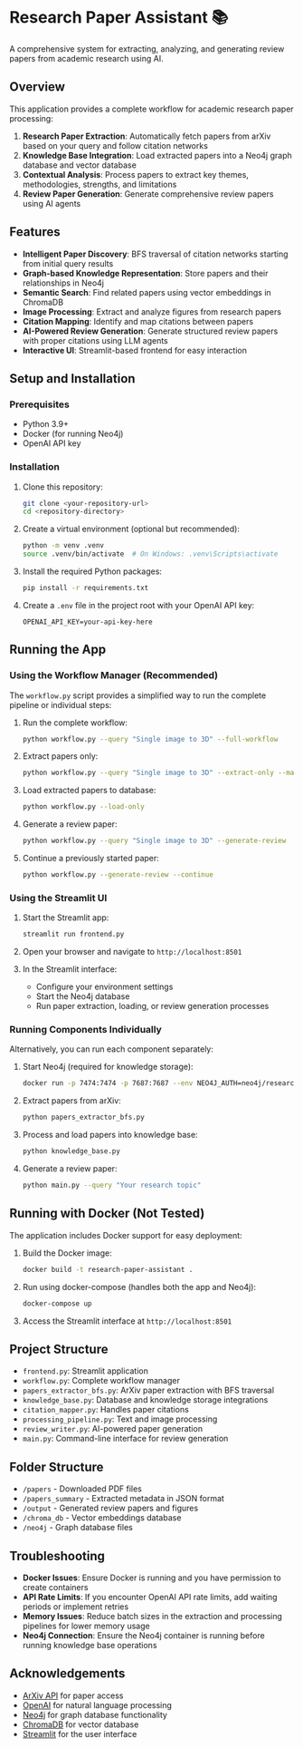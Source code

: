 # Research Paper Assistant 📚

A comprehensive system for extracting, analyzing, and generating review papers from academic research using AI.

## Overview

This application provides a complete workflow for academic research paper processing:

1. **Research Paper Extraction**: Automatically fetch papers from arXiv based on your query and follow citation networks
2. **Knowledge Base Integration**: Load extracted papers into a Neo4j graph database and vector database
3. **Contextual Analysis**: Process papers to extract key themes, methodologies, strengths, and limitations
4. **Review Paper Generation**: Generate comprehensive review papers using AI agents

## Features

- **Intelligent Paper Discovery**: BFS traversal of citation networks starting from initial query results
- **Graph-based Knowledge Representation**: Store papers and their relationships in Neo4j 
- **Semantic Search**: Find related papers using vector embeddings in ChromaDB
- **Image Processing**: Extract and analyze figures from research papers
- **Citation Mapping**: Identify and map citations between papers
- **AI-Powered Review Generation**: Generate structured review papers with proper citations using LLM agents
- **Interactive UI**: Streamlit-based frontend for easy interaction

## Setup and Installation

### Prerequisites

- Python 3.9+ 
- Docker (for running Neo4j)
- OpenAI API key

### Installation

1. Clone this repository:
   ```bash
   git clone <your-repository-url>
   cd <repository-directory>
   ```

2. Create a virtual environment (optional but recommended):
   ```bash
   python -m venv .venv
   source .venv/bin/activate  # On Windows: .venv\Scripts\activate
   ```

3. Install the required Python packages:
   ```bash
   pip install -r requirements.txt
   ```

4. Create a `.env` file in the project root with your OpenAI API key:
   ```
   OPENAI_API_KEY=your-api-key-here
   ```

## Running the App

### Using the Workflow Manager (Recommended)

The `workflow.py` script provides a simplified way to run the complete pipeline or individual steps:

1. Run the complete workflow:
   ```bash
   python workflow.py --query "Single image to 3D" --full-workflow
   ```

2. Extract papers only:
   ```bash
   python workflow.py --query "Single image to 3D" --extract-only --max-depth 2 --max-papers 5
   ```

3. Load extracted papers to database:
   ```bash
   python workflow.py --load-only
   ```

4. Generate a review paper:
   ```bash
   python workflow.py --query "Single image to 3D" --generate-review
   ```

5. Continue a previously started paper:
   ```bash
   python workflow.py --generate-review --continue
   ```

### Using the Streamlit UI

1. Start the Streamlit app:
   ```bash
   streamlit run frontend.py
   ```

2. Open your browser and navigate to `http://localhost:8501`

3. In the Streamlit interface:
   - Configure your environment settings
   - Start the Neo4j database
   - Run paper extraction, loading, or review generation processes

### Running Components Individually

Alternatively, you can run each component separately:

1. Start Neo4j (required for knowledge storage):
   ```bash
   docker run -p 7474:7474 -p 7687:7687 --env NEO4J_AUTH=neo4j/research123 neo4j:latest
   ```

2. Extract papers from arXiv:
   ```bash
   python papers_extractor_bfs.py
   ```

3. Process and load papers into knowledge base:
   ```bash
   python knowledge_base.py
   ```

4. Generate a review paper:
   ```bash
   python main.py --query "Your research topic"
   ```

## Running with Docker (Not Tested)

The application includes Docker support for easy deployment:

1. Build the Docker image:
   ```bash
   docker build -t research-paper-assistant .
   ```

2. Run using docker-compose (handles both the app and Neo4j):
   ```bash
   docker-compose up
   ```

3. Access the Streamlit interface at `http://localhost:8501`

## Project Structure

- `frontend.py`: Streamlit application
- `workflow.py`: Complete workflow manager
- `papers_extractor_bfs.py`: ArXiv paper extraction with BFS traversal
- `knowledge_base.py`: Database and knowledge storage integrations
- `citation_mapper.py`: Handles paper citations
- `processing_pipeline.py`: Text and image processing
- `review_writer.py`: AI-powered paper generation
- `main.py`: Command-line interface for review generation

## Folder Structure

- `/papers` - Downloaded PDF files
- `/papers_summary` - Extracted metadata in JSON format
- `/output` - Generated review papers and figures
- `/chroma_db` - Vector embeddings database
- `/neo4j` - Graph database files

## Troubleshooting

- **Docker Issues**: Ensure Docker is running and you have permission to create containers
- **API Rate Limits**: If you encounter OpenAI API rate limits, add waiting periods or implement retries
- **Memory Issues**: Reduce batch sizes in the extraction and processing pipelines for lower memory usage
- **Neo4j Connection**: Ensure the Neo4j container is running before running knowledge base operations


## Acknowledgements

- [ArXiv API](https://arxiv.org/help/api/index) for paper access
- [OpenAI](https://openai.com/) for natural language processing
- [Neo4j](https://neo4j.com/) for graph database functionality
- [ChromaDB](https://www.trychroma.com/) for vector database
- [Streamlit](https://streamlit.io/) for the user interface